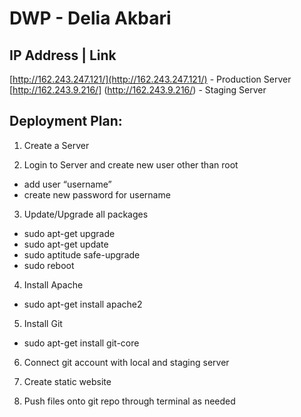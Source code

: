 # DWP - Delia Akbari

## IP Address | Link
[http://162.243.247.121/](http://162.243.247.121/) - Production Server
[http://162.243.9.216/] (http://162.243.9.216/) - Staging Server

## Deployment Plan:
1. Create a Server

2. Login to Server and create new user other than root
  * add user “username”
  * create new password for username

3. Update/Upgrade all packages
  * sudo apt-get upgrade
  * sudo apt-get update 
  * sudo aptitude safe-upgrade
  * sudo reboot

4. Install Apache
  * sudo apt-get install apache2

5. Install Git
  * sudo apt-get install git-core

6. Connect git account with local and staging server

7. Create static website

8. Push files onto git repo through terminal as needed
